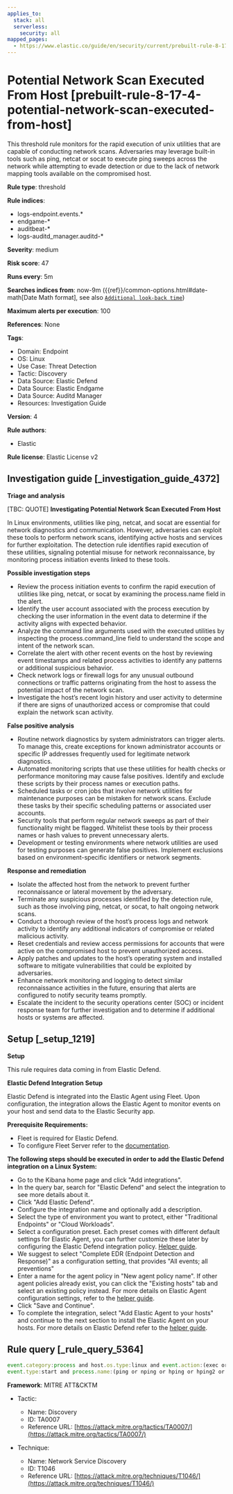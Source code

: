 ```yaml
---
applies_to:
  stack: all
  serverless:
    security: all
mapped_pages:
  - https://www.elastic.co/guide/en/security/current/prebuilt-rule-8-17-4-potential-network-scan-executed-from-host.html
---
```


# Potential Network Scan Executed From Host [prebuilt-rule-8-17-4-potential-network-scan-executed-from-host]

This threshold rule monitors for the rapid execution of unix utilities that are capable of conducting network scans. Adversaries may leverage built-in tools such as ping, netcat or socat to execute ping sweeps across the network while attempting to evade detection or due to the lack of network mapping tools available on the compromised host.

**Rule type**: threshold

**Rule indices**:

* logs-endpoint.events.*
* endgame-*
* auditbeat-*
* logs-auditd_manager.auditd-*

**Severity**: medium

**Risk score**: 47

**Runs every**: 5m

**Searches indices from**: now-9m ({{ref}}/common-options.html#date-math[Date Math format], see also [`Additional look-back time`](docs-content://solutions/security/detect-and-alert/create-detection-rule.md#rule-schedule))

**Maximum alerts per execution**: 100

**References**: None

**Tags**:

* Domain: Endpoint
* OS: Linux
* Use Case: Threat Detection
* Tactic: Discovery
* Data Source: Elastic Defend
* Data Source: Elastic Endgame
* Data Source: Auditd Manager
* Resources: Investigation Guide

**Version**: 4

**Rule authors**:

* Elastic

**Rule license**: Elastic License v2

## Investigation guide [_investigation_guide_4372]

**Triage and analysis**

[TBC: QUOTE]
**Investigating Potential Network Scan Executed From Host**

In Linux environments, utilities like ping, netcat, and socat are essential for network diagnostics and communication. However, adversaries can exploit these tools to perform network scans, identifying active hosts and services for further exploitation. The detection rule identifies rapid execution of these utilities, signaling potential misuse for network reconnaissance, by monitoring process initiation events linked to these tools.

**Possible investigation steps**

* Review the process initiation events to confirm the rapid execution of utilities like ping, netcat, or socat by examining the process.name field in the alert.
* Identify the user account associated with the process execution by checking the user information in the event data to determine if the activity aligns with expected behavior.
* Analyze the command line arguments used with the executed utilities by inspecting the process.command_line field to understand the scope and intent of the network scan.
* Correlate the alert with other recent events on the host by reviewing event timestamps and related process activities to identify any patterns or additional suspicious behavior.
* Check network logs or firewall logs for any unusual outbound connections or traffic patterns originating from the host to assess the potential impact of the network scan.
* Investigate the host’s recent login history and user activity to determine if there are signs of unauthorized access or compromise that could explain the network scan activity.

**False positive analysis**

* Routine network diagnostics by system administrators can trigger alerts. To manage this, create exceptions for known administrator accounts or specific IP addresses frequently used for legitimate network diagnostics.
* Automated monitoring scripts that use these utilities for health checks or performance monitoring may cause false positives. Identify and exclude these scripts by their process names or execution paths.
* Scheduled tasks or cron jobs that involve network utilities for maintenance purposes can be mistaken for network scans. Exclude these tasks by their specific scheduling patterns or associated user accounts.
* Security tools that perform regular network sweeps as part of their functionality might be flagged. Whitelist these tools by their process names or hash values to prevent unnecessary alerts.
* Development or testing environments where network utilities are used for testing purposes can generate false positives. Implement exclusions based on environment-specific identifiers or network segments.

**Response and remediation**

* Isolate the affected host from the network to prevent further reconnaissance or lateral movement by the adversary.
* Terminate any suspicious processes identified by the detection rule, such as those involving ping, netcat, or socat, to halt ongoing network scans.
* Conduct a thorough review of the host’s process logs and network activity to identify any additional indicators of compromise or related malicious activity.
* Reset credentials and review access permissions for accounts that were active on the compromised host to prevent unauthorized access.
* Apply patches and updates to the host’s operating system and installed software to mitigate vulnerabilities that could be exploited by adversaries.
* Enhance network monitoring and logging to detect similar reconnaissance activities in the future, ensuring that alerts are configured to notify security teams promptly.
* Escalate the incident to the security operations center (SOC) or incident response team for further investigation and to determine if additional hosts or systems are affected.


## Setup [_setup_1219]

**Setup**

This rule requires data coming in from Elastic Defend.

**Elastic Defend Integration Setup**

Elastic Defend is integrated into the Elastic Agent using Fleet. Upon configuration, the integration allows the Elastic Agent to monitor events on your host and send data to the Elastic Security app.

**Prerequisite Requirements:**

* Fleet is required for Elastic Defend.
* To configure Fleet Server refer to the [documentation](docs-content://reference/ingestion-tools/fleet/fleet-server.md).

**The following steps should be executed in order to add the Elastic Defend integration on a Linux System:**

* Go to the Kibana home page and click "Add integrations".
* In the query bar, search for "Elastic Defend" and select the integration to see more details about it.
* Click "Add Elastic Defend".
* Configure the integration name and optionally add a description.
* Select the type of environment you want to protect, either "Traditional Endpoints" or "Cloud Workloads".
* Select a configuration preset. Each preset comes with different default settings for Elastic Agent, you can further customize these later by configuring the Elastic Defend integration policy. [Helper guide](docs-content://solutions/security/configure-elastic-defend/configure-an-integration-policy-for-elastic-defend.md).
* We suggest to select "Complete EDR (Endpoint Detection and Response)" as a configuration setting, that provides "All events; all preventions"
* Enter a name for the agent policy in "New agent policy name". If other agent policies already exist, you can click the "Existing hosts" tab and select an existing policy instead. For more details on Elastic Agent configuration settings, refer to the [helper guide](docs-content://reference/ingestion-tools/fleet/agent-policy.md).
* Click "Save and Continue".
* To complete the integration, select "Add Elastic Agent to your hosts" and continue to the next section to install the Elastic Agent on your hosts. For more details on Elastic Defend refer to the [helper guide](docs-content://solutions/security/configure-elastic-defend/install-elastic-defend.md).


## Rule query [_rule_query_5364]

```js
event.category:process and host.os.type:linux and event.action:(exec or exec_event or executed or process_started) and
event.type:start and process.name:(ping or nping or hping or hping2 or hping3 or nc or ncat or netcat or socat)
```

**Framework**: MITRE ATT&CKTM

* Tactic:

    * Name: Discovery
    * ID: TA0007
    * Reference URL: [https://attack.mitre.org/tactics/TA0007/](https://attack.mitre.org/tactics/TA0007/)

* Technique:

    * Name: Network Service Discovery
    * ID: T1046
    * Reference URL: [https://attack.mitre.org/techniques/T1046/](https://attack.mitre.org/techniques/T1046/)



